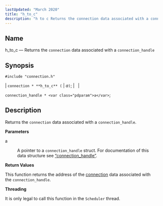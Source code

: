 ```yaml
---
lastUpdated: "March 2020"
title: "h_to_c"
description: "h to c Returns the connection data associated with a connection handle connection h to c a connection handle a Returns the connection data associated with a connection handle a A pointer to a connection handle struct For documentation of this data structure see Section 68 10 connection handle This..."
---
```


<a name="apis.h_to_c"></a> 
## Name

h_to_c — Returns the `connection` data associated with a `connection_handle`

## Synopsis

`#include "connection.h"`

| `connection * **h_to_c** (` | <var class="pdparam">a</var>`)`; |   |

`connection_handle * <var class="pdparam">a</var>`;<a name="idp49098560"></a> 
## Description

Returns the `connection` data associated with a `connection_handle`.

**<a name="idp49100656"></a> Parameters**

<dl class="variablelist">

<dt>a</dt>

<dd>

A pointer to a `connection_handle` struct. For documentation of this data structure see [“connection_handle”](/momentum/3/3-api/structs-connection-handle).

</dd>

</dl>

**<a name="idp49104448"></a> Return Values**

This function returns the address of the [connection](/momentum/3/3-api/structs-connection) data associated with the `connection_handle`.

**<a name="idp49106560"></a> Threading**

It is only legal to call this function in the `Scheduler` thread.